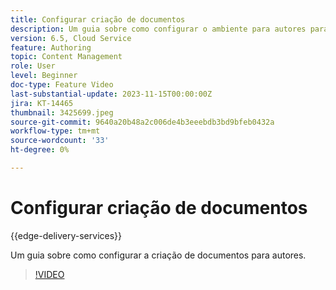 ```yaml
---
title: Configurar criação de documentos
description: Um guia sobre como configurar o ambiente para autores para a criação de documentos.
version: 6.5, Cloud Service
feature: Authoring
topic: Content Management
role: User
level: Beginner
doc-type: Feature Video
last-substantial-update: 2023-11-15T00:00:00Z
jira: KT-14465
thumbnail: 3425699.jpeg
source-git-commit: 9640a20b48a2c006de4b3eeebdb3bd9bfeb0432a
workflow-type: tm+mt
source-wordcount: '33'
ht-degree: 0%

---
```



# Configurar criação de documentos

{{edge-delivery-services}}

Um guia sobre como configurar a criação de documentos para autores.

>[!VIDEO](https://video.tv.adobe.com/v/3425699/?learn=on)
